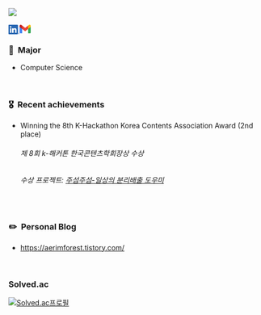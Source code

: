 <!--
**aerimforest/aerimforest** is a ✨ _special_ ✨ repository because its `README.md` (this file) appears on your GitHub profile.

Here are some ideas to get you started:

- 🔭 I’m currently working on ...
- 🌱 I’m currently learning ...
- 👯 I’m looking to collaborate on ...
- 🤔 I’m looking for help with ...
- 💬 Ask me about ...
- 📫 How to reach me: ...
- 😄 Pronouns: ...
- ⚡ Fun fact: ...
-->

<p align="left"> <img src="https://komarev.com/ghpvc/?username=aerimforest&label=Profile%20views&color=0e75b6&style=flat"/></p>
<a href="https://www.linkedin.com/in/aerimforest/" target="blank"><img align="left" src="icons/LI-In-Bug.png" width="22px" /></a>
<a href="mailto:aerimforest98@gmail.com" target="blank"><img align="left" src="icons/gmail.png" width="22px" /></a>
<br/>

### 🔖&nbsp;&nbsp;Major
- Computer Science   
<br/>

### 🎖&nbsp;&nbsp;Recent achievements
- Winning the 8th K-Hackathon Korea Contents Association Award (2nd place)
  ###### 제 8회 k-해커톤 한국콘텐츠학회장상 수상
  ###### 수상 프로젝트: [주섬주섬-일상의 분리배출 도우미](https://github.com/ZOOSUMX2/ZOOSUMX2_Android)
<br/>

### ✏️&nbsp;&nbsp;Personal Blog
- https://aerimforest.tistory.com/
<br/>

### Solved.ac
[![Solved.ac프로필](http://mazassumnida.wtf/api/v2/generate_badge?boj=yerim5287)](https://solved.ac/yerim5287)   
